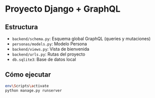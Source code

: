 # Proyecto Django + GraphQL

## Estructura

- `backend/schema.py`: Esquema global GraphQL (queries y mutaciones)
- `personas/models.py`: Modelo Persona
- `backend/views.py`: Vista de bienvenida
- `backend/urls.py`: Rutas del proyecto
- `db.sqlite3`: Base de datos local

## Cómo ejecutar

```bash
env\Scripts\activate
python manage.py runserver
